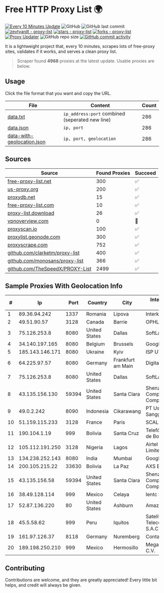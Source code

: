 
# Free HTTP Proxy List 🌍

[![Every 10 Minutes Update](https://github.com/mertguvencli/http-proxy-list/actions/workflows/main.yml/badge.svg?branch=main)](https://github.com/mertguvencli/http-proxy-list/actions/workflows/main.yml)
![GitHub](https://img.shields.io/github/license/mertguvencli/http-proxy-list)
![GitHub last commit](https://img.shields.io/github/last-commit/mertguvencli/http-proxy-list)
[![zevtyardt - proxy-list](https://img.shields.io/static/v1?label=zevtyardt&message=proxy-list&color=blue&logo=github)](https://github.com/zevtyardt/proxy-list "Go to GitHub repo")
[![stars - proxy-list](https://img.shields.io/github/stars/zevtyardt/proxy-list?style=social)](https://github.com/zevtyardt/proxy-list)
[![forks - proxy-list](https://img.shields.io/github/forks/zevtyardt/proxy-list?style=social)](https://github.com/zevtyardt/proxy-list)
[![Proxy Updater](https://github.com/zevtyardt/proxy-list/workflows/Proxy%20Updater/badge.svg)](https://github.com/zevtyardt/proxy-list/actions?query=workflow:"Proxy+Updater")
![GitHub repo size](https://img.shields.io/github/repo-size/zevtyardt/proxy-list)
[![GitHub commit activity](https://img.shields.io/github/commit-activity/m/zevtyardt/proxy-list?logo=commits)](https://github.com/zevtyardt/proxy-list/commits/main)

It is a lightweight project that, every 10 minutes, scrapes lots of free-proxy sites, validates if it works, and serves a clean proxy list.

> Scraper found **4968** proxies at the latest update. Usable proxies are below.

## Usage

Click the file format that you want and copy the URL.

|File|Content|Count|
|----|-------|-----|
|[data.txt](https://raw.githubusercontent.com/mertguvencli/http-proxy-list/main/proxy-list/data.txt)|`ip_address:port` combined (seperated new line)|286|
|[data.json](https://raw.githubusercontent.com/mertguvencli/http-proxy-list/main/proxy-list/data.json)|`ip, port`|286|
|[data-with-geolocation.json](https://raw.githubusercontent.com/mertguvencli/http-proxy-list/main/proxy-list/data-with-geolocation.json)|`ip, port, geolocation`|286|

## Sources

|Source|Found Proxies|Succeed|
|------|-------------|-------|
|[free-proxy-list.net](https://free-proxy-list.net)|300|✅|
|[us-proxy.org](https://www.us-proxy.org)|200|✅|
|[proxydb.net](http://proxydb.net)|15|✅|
|[free-proxy-list.com](https://free-proxy-list.com/?page=&port=&type%5B%5D=http&type%5B%5D=https&up_time=0&search=Search)|10|✅|
|[proxy-list.download](https://www.proxy-list.download/HTTP)|26|✅|
|[vpnoverview.com](https://vpnoverview.com/privacy/anonymous-browsing/free-proxy-servers)|0|🚫|
|[proxyscan.io](https://www.proxyscan.io)|100|✅|
|[proxylist.geonode.com](https://proxylist.geonode.com/api/proxy-list?limit=300&page=1&sort_by=lastChecked&sort_type=desc&protocols=http,https)|300|✅|
|[proxyscrape.com](https://api.proxyscrape.com/v2/?request=displayproxies&protocol=http&timeout=10000&country=all&ssl=all&anonymity=all)|752|✅|
|[github.com/clarketm/proxy-list](https://raw.githubusercontent.com/clarketm/proxy-list/master/proxy-list-raw.txt)|400|✅|
|[github.com/monosans/proxy-list](https://raw.githubusercontent.com/monosans/proxy-list/main/proxies/http.txt)|366|✅|
|[github.com/TheSpeedX/PROXY-List](https://raw.githubusercontent.com/TheSpeedX/PROXY-List/master/http.txt)|2499|✅|


## Sample Proxies With Geolocation Info

|#|Ip|Port|Country|City|Internet Service Provider|
|-|--|----|-------|----|-------------------------|
|1|89.36.94.242|1337|Romania|Lipova|Interkvm Host SRL|
|2|49.51.90.57|3128|Canada|Barrie|OPHL|
|3|75.126.253.8|8080|United States|Dallas|SoftLayer|
|4|34.140.197.165|8080|Belgium|Brussels|Google LLC|
|5|185.143.146.171|8080|Ukraine|Kyiv|ISP UTELS|
|6|64.225.97.57|8080|Germany|Frankfurt am Main|DigitalOcean, LLC|
|7|75.126.253.8|8080|United States|Dallas|SoftLayer|
|8|43.135.156.130|59394|United States|Santa Clara|Shenzhen Tencent Computer Systems Company Limited|
|9|49.0.2.242|8090|Indonesia|Cikarawang|PT Usaha Adi Sanggoro|
|10|51.159.115.233|3128|France|Paris|SCALEWAY|
|11|190.104.1.19|999|Bolivia|Santa Cruz|Telefónica Celular de Bolivia S.A.|
|12|105.112.191.250|3128|Nigeria|Lagos|Airtel Networks Limited|
|13|134.238.252.143|8080|India|Mumbai|Google LLC|
|14|200.105.215.22|33630|Bolivia|La Paz|AXS Bolivia S. A.|
|15|43.135.156.58|59394|United States|Santa Clara|Shenzhen Tencent Computer Systems Company Limited|
|16|38.49.128.114|999|Mexico|Celaya|Ientc S De RL De CV|
|17|52.87.136.220|80|United States|Ashburn|Amazon.com, Inc.|
|18|45.5.58.62|999|Peru|Iquitos|Satelital Telecomunicaciones S.A.C|
|19|161.97.126.37|8118|Germany|Nuremberg|Contabo GmbH|
|20|189.198.250.210|999|Mexico|Hermosillo|Mega Cable, S.A. de C.V.|



## Contributing

Contributions are welcome, and they are greatly appreciated! Every
little bit helps, and credit will always be given.

